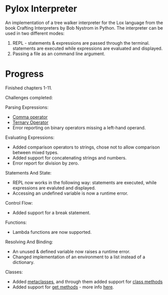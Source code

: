 # Pylox Interpreter
An implementation of a tree walker interpreter for the Lox language from the book Crafting Interpreters by Bob Nystrom in Python.
The interpreter can be used in two different modes:
1. REPL - statements & expressions are passed through the terminal. statements are executed while expressions are evaluated and displayed.
2. Passing a file as an command line argument.

# Progress
Finished chapters 1-11. 

Challenges completed:

Parsing Expressions:
* [Comma operator](https://en.wikipedia.org/wiki/Comma_operator)
* [Ternary Operator](https://en.wikipedia.org/wiki/%3F:)
* Error reporting on binary operators missing a left-hand operand.

Evaluating Expressions:
* Added comparison operators to strings, chose not to allow comparison between mixed types.
* Added support for concatenating strings and numbers.
* Error report for division by zero.

Statements And State:
* REPL now works in the following way: statements are executed, while expressions are evaluted and displayed.
* Accessing an undefined variable is now a runtime error.

Control Flow:
* Added support for a break statement.

Functions:
* Lambda functions are now supported.

Resolving And Binding:
* An unused & defined variable now raises a runtime error.
* Changed implementation of an environment to a list instead of a dictionary.

Classes:
* Added [metaclasses](https://en.wikipedia.org/wiki/Metaclass), and through them added support for [class methods](https://en.wikipedia.org/wiki/Method_(computer_programming)#Class_methods)
* Added support for [get methods](https://developer.mozilla.org/en-US/docs/Web/JavaScript/Reference/Functions/get) - more info [here](https://craftinginterpreters.com/classes.html#challenges).
